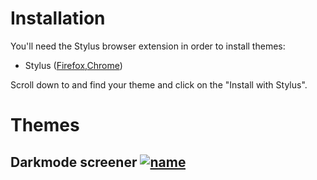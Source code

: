 # Installation

You'll need the Stylus browser extension in order to install themes:
* Stylus ([Firefox](https://addons.mozilla.org/en-US/firefox/addon/styl-us/?utm_source=addons.mozilla.org&utm_medium=referral&utm_content=search),[Chrome](https://chrome.google.com/webstore/detail/stylus/clngdbkpkpeebahjckkjfobafhncgmne))

Scroll down to and find your theme and click on the "Install with Stylus".


# Themes

## Darkmode screener [![name](https://img.shields.io/badge/Install%20directly%20with-Stylus-238b8b.svg)](https://raw.githubusercontent.com/Karl255/UserCSS-Styles/master/Moj%20TVZ%20Dark/Moj%20TVZ%20Dark.user.css)
